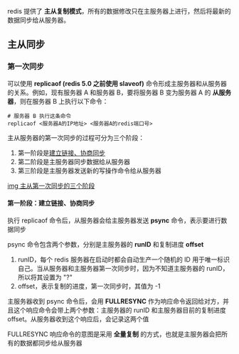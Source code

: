 
redis 提供了 **主从复制模式**，所有的数据修改只在主服务器上进行，然后将最新的数据同步给从服务器。

## 主从同步

### 第一次同步

可以使用 **replicaof (redis 5.0 之前使用 slaveof)** 命令形成主服务器和从服务器的关系。例如，现有服务器 A 和服务器 B，要将服务器 B 变为服务器 A 的 **从服务器**，则在服务器 B 上执行以下命令：

```shell
# 服务器 B 执行这条命令
replicaof <服务器A的IP地址> <服务器A的redis端口号>
```

主从服务器的第一次同步的过程可分为三个阶段：

1. 第一阶段是[建立链接、协商同步](#第一阶段：建立链接、协商同步)
2. 第二阶段是主服务器同步数据给从服务器
3. 第三阶段是主服务器发送新的写操作命令给从服务器

[img 主从第一次同步的三个阶段](../images/主从第一次同步的三个阶段.webp)

#### 第一阶段：建立链接、协商同步

执行 replicaof 命令后，从服务器会给主服务器发送 **psync** 命令，表示要进行数据同步

psync 命令包含两个参数，分别是主服务器的 **runID** 和复制进度 **offset**

1. runID，每个 redis 服务器在启动时都会自动生产一个随机的 ID 用于唯一标识自己。当从服务器和主服务器第一次同步时，因为不知道主服务器的 runID，所以将其设置为 "?"
2. offset，表示复制的进度，第一次同步时，其值为 -1

主服务器收到 psync 命令后，会用 **FULLRESYNC** 作为响应命令返回给对方，并且这个响应命令会带上两个参数：主服务器的 runID 和主服务器目前的复制进度 offset。从服务器收到这个响应后，会记录这两个值

FULLRESYNC 响应命令的意图是采用 **全量复制** 的方式，也就是主服务器会把所有的数据都同步给从服务器